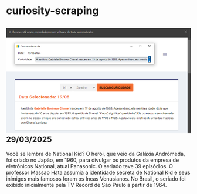 # curiosity-scraping
![Budget](./execucao.png)
29/03/2025
-
Você se lembra de National Kid? O herói, que veio da Galáxia Andrômeda, foi criado no Japão, em 1960, para divulgar os produtos da empresa de eletrônicos National, atual Panasonic. O seriado teve 39 episódios. O professor Massao Hata assumia a identidade secreta de National Kid e seus inimigos mais famosos foram os Incas Venusianos. No Brasil, o seriado foi exibido inicialmente pela TV Record de São Paulo a partir de 1964.
